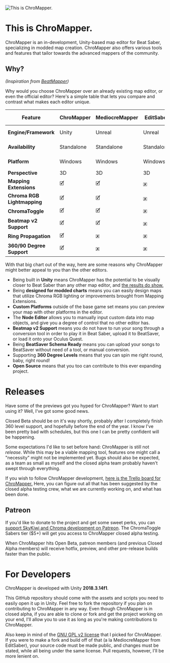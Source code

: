 ﻿![This is ChroMapper.](https://i.imgur.com/nQ7caC2.png)

# This is ChroMapper.
ChroMapper is an in-development, Unity-based map editor for Beat Saber, specializing in modded map creation. ChroMapper also offers various tools and features that tailor towards the advanced mappers of the community.

## Why?
*(Inspiration from [BeatMapper](https://github.com/joshwcomeau/beatmapper))*

Why would you choose ChroMapper over an already existing map editor, or even the official editor? Here's a simple table that lets you compare and contrast what makes each editor unique.

|Feature|ChroMapper|MediocreMapper|EditSaber|BeatMapper|Official Editor|
|-|-|-|-|-|-|
|**Engine/Framework**|Unity|Unreal|Unreal|React (JavaScript)|Unity|
|**Availability**|Standalone|Standalone|Standalone|Web Browser|Bundled w/PCVR|
|**Platform**|Windows|Windows|Windows|Fuckin' Anywhere|Various|
|**Perspective**|3D|3D|3D|3D/2D|2D|
|**Mapping Extensions**|🗹|🗹|🗷|🗷|🗷|
|**Chroma RGB Lightmapping**|🗹|🗹|🗷|🗷|🗷|
|**ChromaToggle**|🗹|🗹|🗷|🗷|🗷|
|**Beatmap v2 Support**|🗹|🗹|🗷|🗹|🗹|
|**Ring Propagation**|🗹|🗷|🗷|🗷|🗷|
|**360/90 Degree Support**|🗹|🗷|🗷|🗷|🗹|

With that big chart out of the way, here are some reasons why ChroMapper might better appeal to you than the other editors.
- Being built in **Unity** means ChroMapper has the potential to be visually closer to Beat Saber than any other map editor, and [the results do show.](https://streamable.com/a0lh6)
- Being **designed for modded charts** means you can easily design maps that utilize Chroma RGB lighting or improvements brought from Mapping Extensions.
- **Custom Platforms** outside of the base game set means you can preview your map with other platforms in the editor.
- The **Node Editor** allows you to manually input custom data into map objects, and give you a degree of control that no other editor has.
- **Beatmap v2 Support** means you do not have to run your song through a conversion tool in order to play it in Beat Saber, upload it to BeatSaver, or load it onto your Oculus Quest.
- Being **BeatSaver Schema Ready** means you can upload your songs to BeatSaver without need of a tool, or manual conversion.
- Supporting **360 Degree Levels** means that you can spin me right round, baby, right round!
- **Open Source** means that you too can contribute to this ever expanding project.

# Releases

Have some of the previews got you hyped for ChroMapper? Want to start using it? Well, I've got some good news.

Closed Beta should be on it's way shortly, probably after I completely finish 360 level support, and hopefully before the end of the year. I know I've been pretty bad with schedules, but this one I can be pretty confident will be happening.

Some expectations I'd like to set before hand: ChroMapper is still not *release*. While this may be a viable mapping tool, features one might call a "necessity" might not be implemented yet. Bugs should also be expected, as a team as small as myself and the closed alpha team probably haven't swept through everything.

If you wish to follow ChroMapper development, [here is the Trello board for ChroMapper.](https://trello.com/b/j2ikcHZh/chromapper-development) Here, you can figure out all that has been suggested by the closed alpha testing crew, what we are currently working on, and what has been done.

## Patreon

If you'd like to donate to the project and get some sweet perks, you can [support SkyKiwi and Chroma development on Patreon](https://www.patreon.com/Chroma). The ChromaToggle Sabers tier ($5+) will get you access to ChroMapper closed alpha testing.

When ChroMapper hits Open Beta, patreon members (and previous Closed Alpha members) will receive hotfix, preview, and other pre-release builds faster than the public.

# For Developers
ChroMapper is developed with Unity **2018.3.14f1**.

This GitHub repository should come with the assets and scripts you need to easily open it up in Unity. Feel free to fork the repository if you plan on contributing to ChroMapper in any way. Even though ChroMapper is in closed alpha, if you are able to clone or fork and get the project working on your end, I'll allow you to use it as long as you're making contributions to ChroMapper.

Also keep in mind of the [GNU GPL v2 license](https://github.com/Caeden117/ChroMapper/blob/master/LICENSE) that I picked for ChroMapper. If you were to make a fork and build off of that (a la MediocreMapper from EditSaber), your source code must be made public, and changes must be stated, while all being under the same license. Pull requests, however, I'll be more lenient on.
